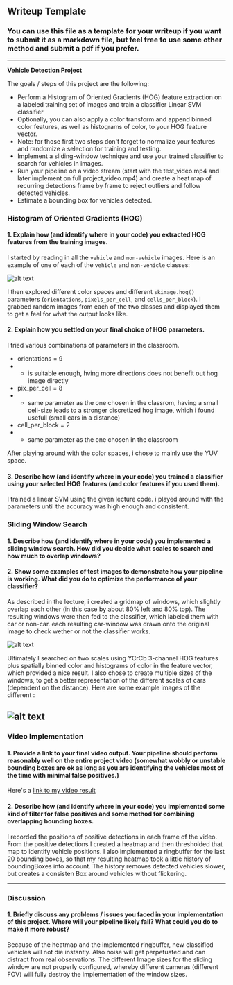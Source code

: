 ## Writeup Template
### You can use this file as a template for your writeup if you want to submit it as a markdown file, but feel free to use some other method and submit a pdf if you prefer.

---

**Vehicle Detection Project**

The goals / steps of this project are the following:

* Perform a Histogram of Oriented Gradients (HOG) feature extraction on a labeled training set of images and train a classifier Linear SVM classifier
* Optionally, you can also apply a color transform and append binned color features, as well as histograms of color, to your HOG feature vector. 
* Note: for those first two steps don't forget to normalize your features and randomize a selection for training and testing.
* Implement a sliding-window technique and use your trained classifier to search for vehicles in images.
* Run your pipeline on a video stream (start with the test_video.mp4 and later implement on full project_video.mp4) and create a heat map of recurring detections frame by frame to reject outliers and follow detected vehicles.
* Estimate a bounding box for vehicles detected.

[//]: # "Image References"
[image1]: ./output_images/HOG.png
[image3]: ./output_images/slide_window.png
[image4]: ./output_images/findCars.png
[image5]: ./output_images/heatmapLabels.png
[video1]: ./project_video.mp4



### Histogram of Oriented Gradients (HOG)

#### 1. Explain how (and identify where in your code) you extracted HOG features from the training images.

I started by reading in all the `vehicle` and `non-vehicle` images.  Here is an example of one of each of the `vehicle` and `non-vehicle` classes:

![alt text][image1]

I then explored different color spaces and different `skimage.hog()` parameters (`orientations`, `pixels_per_cell`, and `cells_per_block`).  I grabbed random images from each of the two classes and displayed them to get a feel for what the output looks like.

#### 2. Explain how you settled on your final choice of HOG parameters.

I tried various combinations of parameters in the classroom.

* orientations = 9 
* * is suitable enough, hving more directions does not benefit out hog image directly 
* pix_per_cell = 8 
* * same parameter as the one chosen in the classrom, having a small cell-size leads to a stronger discretized hog image, which i found usefull (small cars in a distance)
* cell_per_block = 2 
* * same parameter as the one chosen in the classroom

After playing around with the color spaces, i chose to mainly use the YUV space.

#### 3. Describe how (and identify where in your code) you trained a classifier using your selected HOG features (and color features if you used them).

I trained a linear SVM using the given lecture code. i played around with the parameters until the accuracy was high enough and consistent.

### Sliding Window Search

#### 1. Describe how (and identify where in your code) you implemented a sliding window search.  How did you decide what scales to search and how much to overlap windows?

#### 2. Show some examples of test images to demonstrate how your pipeline is working.  What did you do to optimize the performance of your classifier?



As described in the lecture, i created a gridmap of windows, which slightly overlap each other (in this case by about 80% left and 80% top). The resulting windows were then fed to the classifier, which labeled them with car or non-car. each resulting car-window was drawn onto the original image to check wether or not the classifier works.  

![alt text][image3]

Ultimately I searched on two scales using YCrCb 3-channel HOG features plus spatially binned color and histograms of color in the feature vector, which provided a nice result. I also chose to create multiple sizes of the windows, to get a better representation of the different scales of cars (dependent on the distance). Here are some example images of the different :

![alt text][image4]
---

### Video Implementation

#### 1. Provide a link to your final video output.  Your pipeline should perform reasonably well on the entire project video (somewhat wobbly or unstable bounding boxes are ok as long as you are identifying the vehicles most of the time with minimal false positives.)
Here's a [link to my video result](./project_video.mp4)


#### 2. Describe how (and identify where in your code) you implemented some kind of filter for false positives and some method for combining overlapping bounding boxes.

I recorded the positions of positive detections in each frame of the video.  From the positive detections I created a heatmap and then thresholded that map to identify vehicle positions. I also implemented a ringbuffer for the last 20 bounding boxes, so that my resulting heatmap took a little history of boundingBoxes into account. The history removes detected vehicles slower, but creates a consisten Box around vehicles without flickering.



---

### Discussion

#### 1. Briefly discuss any problems / issues you faced in your implementation of this project.  Where will your pipeline likely fail?  What could you do to make it more robust?

Because of the heatmap and the implemented ringbuffer, new classified vehicles will not die instantly. Also noise will get perpetuated and can distract from real observations. The different Image sizes for the sliding window are not properly configured, whereby different cameras (different FOV) will fully destroy the implementation of the window sizes.
